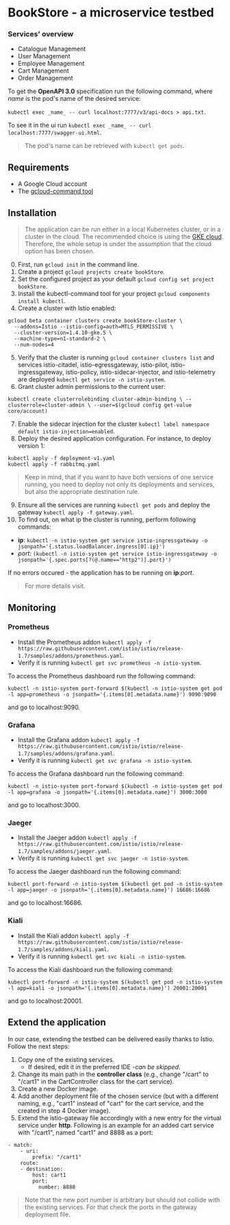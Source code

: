 # BookStore - a microservice testbed

### Services' overview

* Catalogue Management
* User Management
* Employee Management
* Cart Management
* Order Management

To get the **OpenAPI 3.0** specification run the following command, where _name_ is the pod's name of the desired service:

`kubectl exec _name_ -- curl localhost:7777/v3/api-docs > api.txt`.

To see it in the ui run `kubectl exec _name_ -- curl localhost:7777/swagger-ui.html`.

> The pod's name can be retrieved with `kubectl get pods`.

## Requirements

- A Google Cloud account
- The [gcloud-command tool](https://cloud.google.com/sdk/docs/quickstart)

## Installation

> The application can be run either in a local Kubernetes cluster, or in a cluster in the cloud. The recommended choice is using the [GKE cloud](https://cloud.google.com/kubernetes-engine). Therefore, the whole setup is under the assumption that the cloud option has been chosen.

0. First, run `gcloud init` in the command line.
1. Create a project `gcloud projects create bookStore`.
2. Set the configured project as your default `gcloud config set project bookStore`.
3. Install the kubectl-command tool for your project `gcloud components install kubectl`.
4. Create a cluster with Istio enabled: 

  ```
  gcloud beta container clusters create bookStore-cluster \
    --addons=Istio --istio-config=auth=MTLS_PERMISSIVE \
    --cluster-version=1.4.10-gke.5 \
    --machine-type=n1-standard-2 \
    --num-nodes=4
  ```
5. Verify that the cluster is running `gcloud container clusters list` and services istio-citadel, istio-egressgateway, istio-pilot, istio-ingressgateway, istio-policy, istio-sidecar-injector, and istio-telemetry are deployed `kubectl get service -n istio-system`.
6. Grant cluster admin permissions to the current user:

`kubectl create clusterrolebinding cluster-admin-binding \
    --clusterrole=cluster-admin \
    --user=$(gcloud config get-value core/account)`
    
7. Enable the sidecar injection for the cluster `kubectl label namespace default istio-injection=enabled`.
8. Deploy the desired application configuration. For instance, to deploy version 1:

```
kubectl apply -f deployment-v1.yaml
kubectl apply -f rabbitmq.yaml
```

>Keep in mind, that if you want to have both versions of one service running, you need to deploy not only its deployments and services, but also the appropriate destination rule.

9. Ensure all the services are running `kubectl get pods` and deploy the gateway `kubectl apply -f gateway.yaml`.
10. To find out, on what ip the cluster is running, perform following commands: 

  - **ip**: `kubectl -n istio-system get service istio-ingressgateway -o jsonpath='{.status.loadBalancer.ingress[0].ip}')`
  - _port_: `(kubectl -n istio-system get service istio-ingressgateway -o jsonpath='{.spec.ports[?(@.name=="http2")].port}')`

If no errors occured - the application has to be running on **ip**:_port_.

 > For more details visit.

## Monitoring

### Prometheus

* Install the Prometheus addon `kubectl apply -f https://raw.githubusercontent.com/istio/istio/release-1.7/samples/addons/prometheus.yaml`.
* Verify it is running `kubectl get svc prometheus -n istio-system`.

To access the Prometheus dashboard run the following command:

`kubectl -n istio-system port-forward $(kubectl -n istio-system get pod -l app=prometheus -o jsonpath='{.items[0].metadata.name}') 9090:9090`

and go to localhost:9090.

### Grafana

* Install the Grafana addon `kubectl apply -f https://raw.githubusercontent.com/istio/istio/release-1.7/samples/addons/grafana.yaml`.
* Verify it is running `kubectl get svc grafana -n istio-system`.


To access the Grafana dashboard run the following command:

`kubectl -n istio-system port-forward $(kubectl -n istio-system get pod -l app=grafana -o jsonpath='{.items[0].metadata.name}') 3000:3000`

and go to localhost:3000.

### Jaeger


* Install the Jaeger addon `kubectl apply -f https://raw.githubusercontent.com/istio/istio/release-1.7/samples/addons/jaeger.yaml`.
* Verify it is running `kubectl get svc jaeger -n istio-system`.


To access the Jaeger dashboard run the following command:

`kubectl port-forward -n istio-system $(kubectl get pod -n istio-system -l app=jaeger -o jsonpath='{.items[0].metadata.name}') 16686:16686`

and go to localhost:16686.

### Kiali


* Install the Kiali addon `kubectl apply -f https://raw.githubusercontent.com/istio/istio/release-1.7/samples/addons/kiali.yaml`.
* Verify it is running `kubectl get svc kiali -n istio-system`.


To access the Kiali dashboard run the following command:

`kubectl port-forward -n istio-system $(kubectl get pod -n istio-system -l app=kiali -o jsonpath='{.items[0].metadata.name}') 20001:20001`

and go to localhost:20001.


## Extend the application

In our case, extending the testbed can be delivered easily thanks to Istio. Follow the next steps:
1. Copy one of the existing services.
    - If desired, edit it in the preferred IDE -_can be skipped_.
2. Change its main path in the **controller class** (e.g., change "/cart" to "/cart1" in the CartController class for the cart service).
3. Create a new Docker image.
4. Add another deployment file of the chosen service (but with a different naming, e.g., "cart1" instead of "cart" for the cart service, and the created in step 4 Docker image).
5. Extend the istio-gateway file accordingly with a new entry for the virtual service under **http**. Following is an example for an added cart service with "/cart1", named "cart1" and 8888 as a port: 
```
- match:
    - uri:
        prefix: "/cart1"
    route:
    - destination:
        host: cart1
        port:
          number: 8888
 ```  

       
> Note that the new port number is arbitrary but should not collide with the existing services. For that check the ports in the gateway deployment file.



  




